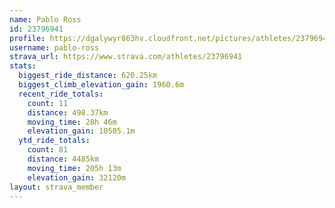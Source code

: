 ```yaml
---
name: Pablo Ross
id: 23796941
profile: https://dgalywyr863hv.cloudfront.net/pictures/athletes/23796941/14615399/1/large.jpg
username: pablo-ross
strava_url: https://www.strava.com/athletes/23796941
stats:
  biggest_ride_distance: 620.25km
  biggest_climb_elevation_gain: 1960.6m
  recent_ride_totals:
    count: 11
    distance: 498.37km
    moving_time: 28h 46m
    elevation_gain: 10505.1m
  ytd_ride_totals:
    count: 81
    distance: 4485km
    moving_time: 205h 13m
    elevation_gain: 32120m
layout: strava_member
--- 
```

